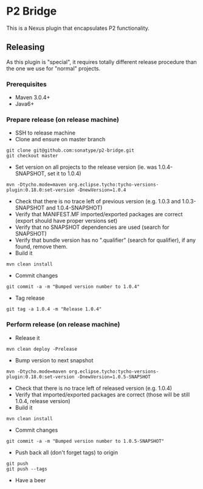 # P2 Bridge

This is a Nexus plugin that encapsulates P2 functionality.

## Releasing

As this plugin is "special", it requires totally different release procedure
than the one we use for "normal" projects.

### Prerequisites

* Maven 3.0.4+
* Java6+

### Prepare release (on release machine)
* SSH to release machine
* Clone and ensure on master branch
```
git clone git@github.com:sonatype/p2-bridge.git
git checkout master
```

* Set version on all projects to the release version (ie. was 1.0.4-SNAPSHOT, set it to 1.0.4)
```
mvn -Dtycho.mode=maven org.eclipse.tycho:tycho-versions-plugin:0.18.0:set-version -DnewVersion=1.0.4
```

* Check that there is no trace left of previous version (e.g. 1.0.3 and 1.0.3-SNAPSHOT and 1.0.4-SNAPSHOT)
* Verify that MANIFEST.MF imported/exported packages are correct (export should have proper versions set)
* Verify that no SNAPSHOT dependencies are used (search for SNAPSHOT)
* Verify that bundle version has no ".qualifier" (search for qualifier), if any found, remove them.
* Build it
```
mvn clean install
```

* Commit changes
```
git commit -a -m "Bumped version number to 1.0.4"
```

* Tag release
```
git tag -a 1.0.4 -m "Release 1.0.4"
```

### Perform release (on release machine)
* Release it
```
mvn clean deploy -Prelease
```

* Bump version to next snapshot
```
mvn -Dtycho.mode=maven org.eclipse.tycho:tycho-versions-plugin:0.18.0:set-version -DnewVersion=1.0.5-SNAPSHOT
```

* Check that there is no trace left of released version (e.g. 1.0.4)
* Verify that imported/exported packages are correct (those will be still 1.0.4, release version)
* Build it
```
mvn clean install
```

* Commit changes
```
git commit -a -m "Bumped version number to 1.0.5-SNAPSHOT"
```

* Push back all (don't forget tags) to origin
```
git push
git push --tags
```

* Have a beer
